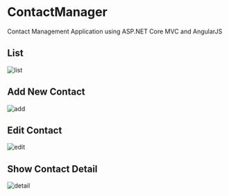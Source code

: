 # ContactManager
Contact Management Application using ASP.NET Core MVC and AngularJS

## List
![list](https://raw.githubusercontent.com/vominhtri1107/ContactManager/master/screenshots/list.png)

## Add New Contact
![add](https://raw.githubusercontent.com/vominhtri1107/ContactManager/master/screenshots/new.png)

## Edit Contact
![edit](https://raw.githubusercontent.com/vominhtri1107/ContactManager/master/screenshots/edit.png)

## Show Contact Detail
![detail](https://raw.githubusercontent.com/vominhtri1107/ContactManager/master/screenshots/detail.png)